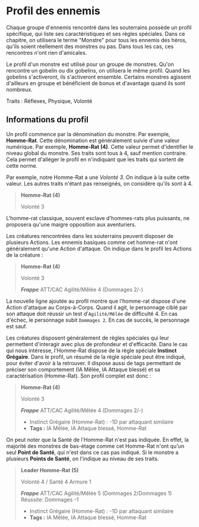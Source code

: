 # Profil des ennemis

Chaque groupe d'ennemis rencontré dans les souterrains possède un profil spécifique, qui liste ses caractéristiques et ses règles spéciales. Dans ce chapitre, on utilisera le terme "Monstre" pour tous les ennemis des héros, qu'ils soient réellement des monstres ou pas. Dans tous les cas, ces rencontres n'ont rien d'amicales.

Le profil d'un monstre est utilisé pour un groupe de monstres. Qu'on rencontre un gobelin ou dix gobelins, on utilisera le même profil. Quand les gobelins s'activeront, ils s'activeront ensemble. Certains monstres agissent d'ailleurs en groupe et bénéficient de bonus et d'avantage quand ils sont nombreux.

Traits : Réflexes, Physique, Volonté

## Informations du profil

Un profil commence par la dénomination du monstre. Par exemple, **Homme-Rat**. Cette dénomination est généralement suivie d'une valeur numérique. Par exemple, **Homme-Rat (4)**. Cette valeur permet d'identifier le niveau global du monstre. Ses traits sont tous à 4, sauf mention contraire. Cela permet d'alléger le profil en n'indiquant que les traits qui sortent de cette norme.

Par exemple, notre Homme-Rat a une _Volonté 3_. On indique à la suite cette valeur. Les autres traits n'étant pas renseignés, on considère qu'ils sont à 4.

> **Homme-Rat (4)**
>
> Volonté 3

L'homme-rat classique, souvent esclave d'hommes-rats plus puissants, ne proposera qu'une maigre opposition aux aventuriers.

Les créatures rencontrées dans les souterrains peuvent disposer de plusieurs Actions. Les ennemis basiques comme cet homme-rat n'ont généralement qu'une Action d'attaque. On indique dans le profil les Actions de la créature :

> **Homme-Rat (4)**
>
> Volonté 3
>
>**_Frappe_** ATT/CAC Agilité/Mêlée 4 (Dommages 2/-)

La nouvelle ligne ajoutée au profil montre que l'homme-rat dispose d'une Action d'attaque au Corps-à-Corps. Quand il agit, le personnage ciblé par son attaque doit réussir un test d'`Agilité/Mêlée` de difficulté 4. En cas d'échec, le personnage subit `Dommages 2`. En cas de succès, le personnage est sauf.

 Les créatures disposent généralement de règles spéciales qui leur permettent d'interagir avec plus de profondeur et d'efficacité. Dans le cas qui nous intéresse, l'Homme-Rat dispose de la règle spéciale **Instinct Grégaire**. Dans le profil, un résumé de la règle spéciale peut être indiqué, pour éviter d'avoir à la retrouver. Il dispose aussi de tags permettant de préciser son comportement (IA Mêlée, IA Attaque blessé) et sa caractérisation (Homme-Rat). Son profil complet est donc :

> **Homme-Rat (4)**
>
> Volonté 3
>
>**_Frappe_** ATT/CAC Agilité/Mêlée 4 (Dommages 2/-)
>
>* Instinct Grégaire (Homme-Rat) : -1D par attaquant similaire
>* **Tags :** IA Mêlée, IA Attaque blessé, Homme-Rat

On peut noter que la Santé de l'Homme-Rat n'est pas indiquée. En effet, la majorité des monstres de bas-étage comme cet Homme-Rat n'ont qu'un seul **Point de Santé**, qui n'est dans ce cas pas indiqué. Si le monstre a plusieurs **Points de Santé**, on l'indique au niveau de ses traits.

> **Leader Homme-Rat (5)**
>
> Volonté 4 / Santé 4
> Armure 1
>
>**_Frappe_** ATT/CAC Agilité/Mêlée 5 (Dommages 2/Dommages 1)
> Réussite: Dommages -1
>
>* Instinct Grégaire (Homme-Rat) : -1D par attaquant similaire
>* **Tags :** IA Mêlée, IA Attaque blessé, Homme-Rat
